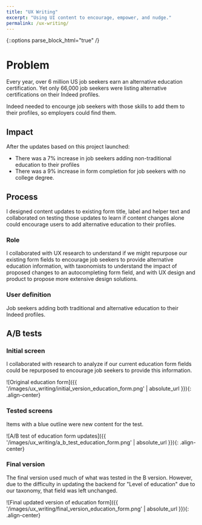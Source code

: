 ```yaml
---
title: "UX Writing"
excerpt: "Using UI content to encourage, empower, and nudge."
permalink: /ux-writing/
---
```

{::options parse_block_html="true" /}
<div class="portfolio-container">


# Problem
Every year, over 6 million US job seekers earn an alternative education certification. Yet only 66,000 job seekers were listing alternative certifications on their Indeed profiles.

Indeed needed to encourge job seekers with those skills to add them to their profiles, so employers could find them.

## Impact
After the updates based on this project launched:
- There was a 7% increase in job seekers adding non-traditional education to their profiles
- There was a 9% increase in form completion for job seekers with no college degree.

## Process
I designed content updates to existing form title, label and helper text and collaborated on testing those updates to learn if content changes alone could encourage users to add alternative education to their profiles.

### Role
I collaborated with UX research to understand if we might repurpose our existing form fields to encourage job seekers to provide alternative education information, with taxonomists to understand the impact of proposed changes to an autocompleting form field, and with UX design and product to propose more extensive design solutions.

### User definition
Job seekers adding both traditional and alternative education to their Indeed profiles.

## A/B tests

### Initial screen
I collaborated with research to analyze if our current education form fields could be repurposed to encourage job seekers to provide this information.

![Original education form]({{ '/images/ux_writing/initial_version_education_form.png' | absolute_url }}){: .align-center}

### Tested screens
Items with a blue outline were new content for the test.

![A/B test of education form updates]({{ '/images/ux_writing/a_b_test_education_form.png' | absolute_url }}){: .align-center}

### Final version
The final version used much of what was tested in the B version. However, due to the difficulty in updating the backend for "Level of education" due to our taxonomy, that field was left unchanged.

![Final updated version of education form]({{ '/images/ux_writing/final_version_education_form.png' | absolute_url }}){: .align-center}

<br/>
</div>
